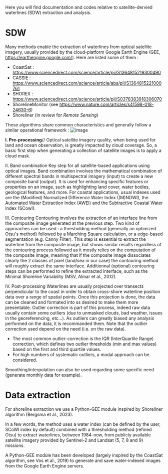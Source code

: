 Here you will find documentation and codes relative to satellite-dervied waterlines (SDW) extraction and analysis.

# SDW

Many methods enable the extraction of waterlines from optical satellite imagery, usually provided by the cloud-platform Google Earth Engine (GEE, https://earthengine.google.com/). 
Here are listed some of them :
   - CoastSat : https://www.sciencedirect.com/science/article/pii/S1364815219300490
   - CASSIE : https://www.sciencedirect.com/science/article/abs/pii/S1364815221000761
   - SHOREX : https://www.sciencedirect.com/science/article/pii/S0378383918306070
   - ShorelineMonitor (see https://www.nature.com/articles/s41598-018-24630-6)
   - Shoreliner (in review for _Remote Sensing_)

These algorithms share common characteristics and generally follow a similar operational framework :
![image](https://github.com/MarcanGraffin/SDW/assets/148250755/aaa40f5f-3954-4ae2-b751-a46e6789ac2b)

   **I. Pre-processing**//
   Optical satellite imagery quality, when being used for land and ocean observation, is greatly impacted by cloud coverage. So, a basic first step when generating a collection of satellite images is to apply a cloud mask.

   II. Band combination
   Key step for all satellite-based applications using optical images. Band combination involves the mathematical combination of different spectral bands in multispectral imagery (input) to create a new composite band (output). It is used for enhancing specific features or properties on an image, such as highlighting land cover, water bodies, geological features, and more.
   For coastal applications, usual indexes used are the (Modified) Normalized Difference Water Index ((M)NDWI), the Automated Water Extraction Index (AWEI) and the Subtractive Coastal Water Index (SCowI).

   III. Contouring
   Contouring involves the extraction of an interface line from the composite image generated at the previous step. Two kind of approaches can be used : a thresholding method (generally an optimized Otsu's method) followed by a Marching Square calculation, or a edge-based segmentation (e.g. Canny Filter). This step is essential to extract the waterline from the composite image, but shows similar results regardless of the contouring process followed as it mostly relies on the computation of the composite image, meaning that if the composite image dissociates clearly the 2 classes of pixel (land/sea in our case) the contouring method will roughly extract the same interface.
   Additionnal (optional) contouring steps can be performed to refine the extracted interface, such as the Minimal Shoreline Variability (MSV, Almar et al., 2012).

   IV. Post-processing
   Waterlines are usually projected over transects perpendicular to the coast in order to obtain cross-shore waterline position data over a range of spatial points.
   Once this projection is done, the data can be cleaned and formated into ss desired to make them more presentable. Outlier correction is part of this process, indeed raw data usually contain some outliers (due to unmasked clouds, bad weather, issues in the georeferencing, etc...). 
   As outliers can greatly biased any analysis performed on the data, it is recommanded them. Note that the outlier correction used depend on the need (i.e. on the raw data).
   - The most common outlier-correction is the IQR (InterQuartile Range) correction, which defines two outlier thresholds (min and max values) based on the first and third quartile values.
   - For high numbers of systematic outliers, a modal approach can be considered.
   
   Smoothing/interpolation can also be used regarding some specific need (generate monthly data for example).

# Data extraction

For shoreline extraction we use a Python-GEE module inspired by Shoreliner algorithm (Bergsma et al., 2023).

In a few words, the method uses a water index (can be defined by the user, SCoWI index by default) combined with a thresholding method (refined Otsu) to extract waterlines, between 1984-now, from publicly available satellite imagery provided by Sentinel-2 and Landsat (5, 7, 8 and 9) missions. 

A Python-GEE module has been developed (largely inspired by the CoastSat algorithm, see Vos et al., 2019) to generate and save water-indexed images from the Google Earth Engine servers.
